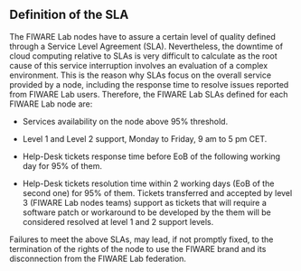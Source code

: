 ## Definition of the SLA

The FIWARE Lab nodes have to assure a certain level of quality defined 
through a Service Level Agreement (SLA). Nevertheless, the downtime of 
cloud computing relative to SLAs is very difficult to calculate as the 
root cause of this service interruption involves an evaluation of a 
complex environment. This is the reason why SLAs focus on the overall 
service provided by a node, including the response time to resolve issues 
reported from FIWARE Lab users. Therefore, the FIWARE Lab SLAs defined 
for each FIWARE Lab node are:

-   Services availability on the node above 95% threshold.

-   Level 1 and Level 2 support, Monday to Friday, 9 am to 5 pm CET.

-   Help-Desk tickets response time before EoB of the following working 
    day for 95% of them.

-   Help-Desk tickets resolution time within 2 working days (EoB of the 
    second one) for 95% of them. Tickets transferred and accepted by 
    level 3 (FIWARE Lab nodes teams) support as tickets that will 
    require a software patch or workaround to be developed by the them
    will be considered resolved at level 1 and 2 support levels.

Failures to meet the above SLAs, may lead, if not promptly fixed, to the 
termination of the rights of the node to use the FIWARE brand and its 
disconnection from the FIWARE Lab federation.
